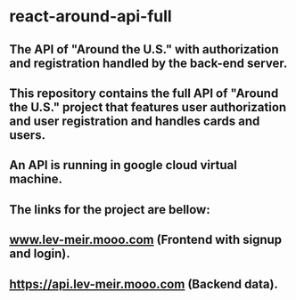# react-around-api-full
## The API of "Around the U.S." with authorization and registration handled by the back-end server.

## This repository contains the full API of "Around the U.S." project that features user authorization and user registration and handles cards and users. 
## An API is running in google cloud virtual machine. 
## The links for the project are bellow:
## www.lev-meir.mooo.com (Frontend with signup and login).
## https://api.lev-meir.mooo.com (Backend data).

